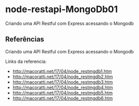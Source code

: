 # node-restapi-MongoDb01
Criando uma API Restful com Express acessando o Mongodb

## Referências

Criando uma API Restful com Express acessando o Mongodb

Links da referencia:
- http://macoratti.net/17/04/node_restmgdb1.htm
- http://macoratti.net/17/04/node_restmgdb2.htm
- http://macoratti.net/17/04/node_restmgdb3.htm
- http://macoratti.net/17/04/node_restmgdb4.htm
- http://macoratti.net/17/04/node_restmgdb5.htm
- http://macoratti.net/17/04/node_restmgdb6.htm

